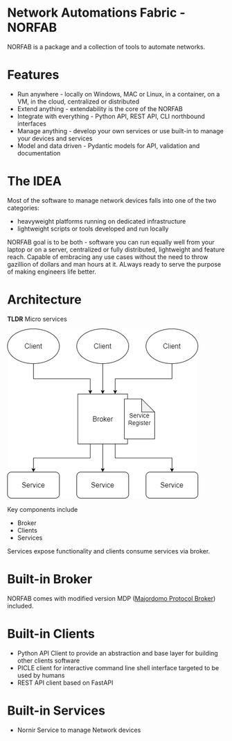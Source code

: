 # Network Automations Fabric - NORFAB

NORFAB is a package and a collection of tools to automate networks.

# Features

- Run anywhere - locally on Windows, MAC or Linux, in a container, on a VM, in the cloud, centralized or distributed
- Extend anything - extendability is the core of the NORFAB
- Integrate with everything - Python API, REST API, CLI northbound interfaces
- Manage anything - develop your own services or use built-in to manage your devices and services
- Model and data driven - Pydantic models for API, validation and documentation

# The IDEA

Most of the software to manage network devices falls into one of the two categories: 

- heavyweight platforms running on dedicated infrastructure
- lightweight scripts or tools developed and run locally

NORFAB goal is to be both - software you can run equally well from your laptop or on a 
server, centralized or fully distributed, lightweight and feature reach. Capable of 
embracing any use cases without the need to throw gazillion of dollars and man hours at 
it. ALways ready to serve the purpose of making engineers life better.

# Architecture

**TLDR** Micro services

![architecture][architecture]

Key components include

- Broker
- Clients
- Services

Services expose functionality and clients consume services via broker.

# Built-in Broker

NORFAB comes with modified version MDP 
([Majordomo Protocol Broker](https://rfc.zeromq.org/spec/7/)) included.

# Built-in Clients

- Python API Client to provide an abstraction and base layer for building other clients software
- PICLE client for interactive command line shell interface targeted to be used by humans
- REST API client based on FastAPI

# Built-in Services

- Nornir Service to manage Network devices


[architecture]:                docs/ArcOverview_v0.png "NORFAB architecture"